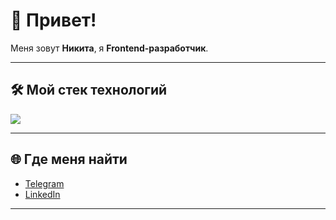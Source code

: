 # 👋 Привет!  

Меня зовут **Никита**, я **Frontend-разработчик**.  

---

## 🛠️ Мой стек технологий
<p align="left">
  <img src="https://skillicons.dev/icons?i=js,ts,react,html,css,tailwind,docker,git,github" />
</p>

---

## 🌐 Где меня найти
- [Telegram](https://t.me/deff2222)  
- [LinkedIn](https://www.linkedin.com/in/nikita-lipanov-b733b8289)  

---
